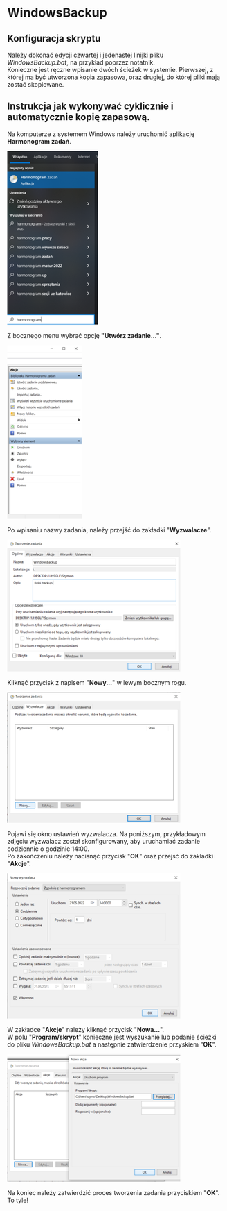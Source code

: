 # WindowsBackup

## Konfiguracja skryptu

Należy dokonać edycji czwartej i jedenastej linijki pliku _WindowsBackup.bat_, na przykład poprzez notatnik.  
Konieczne jest ręczne wpisanie dwóch ścieżek w systemie. Pierwszej, z której ma być utworzona kopia zapasowa, oraz drugiej, do której pliki mają zostać skopiowane.

## Instrukcja jak wykonywać cyklicznie i automatycznie kopię zapasową.

Na komputerze z systemem Windows należy uruchomić aplikację **Harmonogram zadań**.

![Harmonogram](docs/schedule.png "Harmonogram")

Z bocznego menu wybrać opcję **"Utwórz zadanie..."**.

![Dodaj](docs/add.png "Dodaj")

Po wpisaniu nazwy zadania, należy przejść do zakładki "**Wyzwalacze**".

![Stwórz](docs/create.png "Stwórz")

Kliknąć przycisk z napisem "**Nowy...**" w lewym bocznym rogu.

![Wyzwalacze](docs/triggers.png "Wyzwalacze")

Pojawi się okno ustawień wyzwalacza. Na poniższym, przykładowym zdjęciu wyzwalacz został skonfigurowany, aby uruchamiać zadanie codziennie o godzinie 14:00.  
Po zakończeniu należy nacisnąć przycisk "**OK**" oraz przejść do zakładki "**Akcje**".

![Dodaj wyzwalacz](docs/createtrigger.png "Dodaj wyzwalacz")

W zakładce "**Akcje**" należy kliknąć przycisk "**Nowa...**".  
W polu "**Program/skrypt**" konieczne jest wyszukanie lub podanie ścieżki do pliku _WindowsBackup.bat_ a następnie zatwierdzenie przyskiem "**OK**".

![Dodaj akcję](docs/createaction.png "Dodaj akcję")

Na koniec należy zatwierdzić proces tworzenia zadania przyciskiem "**OK**".  
To tyle!
